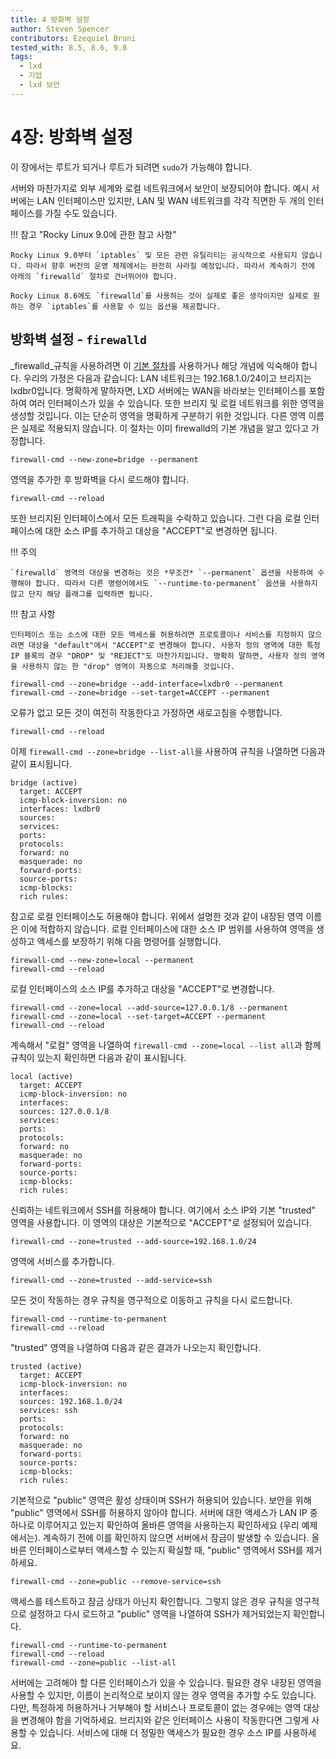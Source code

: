 ```yaml
---
title: 4 방화벽 설정
author: Steven Spencer
contributors: Ezequiel Bruni
tested_with: 8.5, 8.6, 9.0
tags:
  - lxd
  - 기업
  - lxd 보안
---
```


# 4장: 방화벽 설정

이 장에서는 루트가 되거나 루트가 되려면 `sudo`가 가능해야 합니다.

서버와 마찬가지로 외부 세계와 로컬 네트워크에서 보안이 보장되어야 합니다. 예시 서버에는 LAN 인터페이스만 있지만, LAN 및 WAN 네트워크를 각각 직면한 두 개의 인터페이스를 가질 수도 있습니다.

!!! 참고 "Rocky Linux 9.0에 관한 참고 사항"

    Rocky Linux 9.0부터 `iptables` 및 모든 관련 유틸리티는 공식적으로 사용되지 않습니다. 따라서 향후 버전의 운영 체제에서는 완전히 사라질 예정입니다. 따라서 계속하기 전에 아래의 `firewalld` 절차로 건너뛰어야 합니다. 
    
    Rocky Linux 8.6에도 `firewalld`를 사용하는 것이 실제로 좋은 생각이지만 실제로 원하는 경우 `iptables`를 사용할 수 있는 옵션을 제공합니다.

## 방화벽 설정 - `firewalld`

_firewalld_규칙을 사용하려면 이 [기본 절차](../../guides/security/firewalld.md)를 사용하거나 해당 개념에 익숙해야 합니다. 우리의 가정은 다음과 같습니다: LAN 네트워크는 192.168.1.0/24이고 브리지는 lxdbr0입니다. 명확하게 말하자면, LXD 서버에는 WAN을 바라보는 인터페이스를 포함하여 여러 인터페이스가 있을 수 있습니다. 또한 브리지 및 로컬 네트워크를 위한 영역을 생성할 것입니다. 이는 단순히 영역을 명확하게 구분하기 위한 것입니다. 다른 영역 이름은 실제로 적용되지 않습니다. 이 절차는 이미 firewalld의 기본 개념을 알고 있다고 가정합니다.

```
firewall-cmd --new-zone=bridge --permanent
```

영역을 추가한 후 방화벽을 다시 로드해야 합니다.

```
firewall-cmd --reload
```

또한 브리지된 인터페이스에서 모든 트래픽을 수락하고 있습니다. 그런 다음 로컬 인터페이스에 대한 소스 IP를 추가하고 대상을 "ACCEPT"로 변경하면 됩니다.

!!! 주의

    `firewalld` 영역의 대상을 변경하는 것은 *무조건* `--permanent` 옵션을 사용하여 수행해야 합니다. 따라서 다른 명령어에서도 `--runtime-to-permanent` 옵션을 사용하지 않고 단지 해당 플래그를 입력하면 됩니다.

!!! 참고 사항

    인터페이스 또는 소스에 대한 모든 액세스를 허용하려면 프로토콜이나 서비스를 지정하지 않으려면 대상을 "default"에서 "ACCEPT"로 변경해야 합니다. 사용자 정의 영역에 대한 특정 IP 블록의 경우 "DROP" 및 "REJECT"도 마찬가지입니다. 명확히 말하면, 사용자 정의 영역을 사용하지 않는 한 "drop" 영역이 자동으로 처리해줄 것입니다.

```
firewall-cmd --zone=bridge --add-interface=lxdbr0 --permanent
firewall-cmd --zone=bridge --set-target=ACCEPT --permanent
```
오류가 없고 모든 것이 여전히 작동한다고 가정하면 새로고침을 수행합니다.

```
firewall-cmd --reload
```
이제 `firewall-cmd --zone=bridge --list-all`을 사용하여 규칙을 나열하면 다음과 같이 표시됩니다.

```
bridge (active)
  target: ACCEPT
  icmp-block-inversion: no
  interfaces: lxdbr0
  sources:
  services:
  ports:
  protocols:
  forward: no
  masquerade: no
  forward-ports:
  source-ports:
  icmp-blocks:
  rich rules:
```
참고로 로컬 인터페이스도 허용해야 합니다. 위에서 설명한 것과 같이 내장된 영역 이름은 이에 적합하지 않습니다. 로컬 인터페이스에 대한 소스 IP 범위를 사용하여 영역을 생성하고 액세스를 보장하기 위해 다음 명령어를 실행합니다.

```
firewall-cmd --new-zone=local --permanent
firewall-cmd --reload
```
로컬 인터페이스의 소스 IP를 추가하고 대상을 "ACCEPT"로 변경합니다.

```
firewall-cmd --zone=local --add-source=127.0.0.1/8 --permanent
firewall-cmd --zone=local --set-target=ACCEPT --permanent
firewall-cmd --reload
```
계속해서 "로컬" 영역을 나열하여 `firewall-cmd --zone=local --list all`과 함께 규칙이 있는지 확인하면 다음과 같이 표시됩니다.

```
local (active)
  target: ACCEPT
  icmp-block-inversion: no
  interfaces:
  sources: 127.0.0.1/8
  services:
  ports:
  protocols:
  forward: no
  masquerade: no
  forward-ports:
  source-ports:
  icmp-blocks:
  rich rules:
```

신뢰하는 네트워크에서 SSH를 허용해야 합니다. 여기에서 소스 IP와 기본 "trusted" 영역을 사용합니다. 이 영역의 대상은 기본적으로 "ACCEPT"로 설정되어 있습니다.

```
firewall-cmd --zone=trusted --add-source=192.168.1.0/24
```
영역에 서비스를 추가합니다.

```
firewall-cmd --zone=trusted --add-service=ssh
```
모든 것이 작동하는 경우 규칙을 영구적으로 이동하고 규칙을 다시 로드합니다.

```
firewall-cmd --runtime-to-permanent
firewall-cmd --reload
```
"trusted" 영역을 나열하여 다음과 같은 결과가 나오는지 확인합니다.

```
trusted (active)
  target: ACCEPT
  icmp-block-inversion: no
  interfaces:
  sources: 192.168.1.0/24
  services: ssh
  ports:
  protocols:
  forward: no
  masquerade: no
  forward-ports:
  source-ports:
  icmp-blocks:
  rich rules:
```

기본적으로 "public" 영역은 활성 상태이며 SSH가 허용되어 있습니다. 보안을 위해 "public" 영역에서 SSH를 허용하지 않아야 합니다. 서버에 대한 액세스가 LAN IP 중 하나로 이루어지고 있는지 확인하여 올바른 영역을 사용하는지 확인하세요 (우리 예제에서는). 계속하기 전에 이를 확인하지 않으면 서버에서 잠금이 발생할 수 있습니다. 올바른 인터페이스로부터 액세스할 수 있는지 확실할 때, "public" 영역에서 SSH를 제거하세요.

```
firewall-cmd --zone=public --remove-service=ssh
```

액세스를 테스트하고 잠금 상태가 아닌지 확인합니다. 그렇지 않은 경우 규칙을 영구적으로 설정하고 다시 로드하고 "public" 영역을 나열하여 SSH가 제거되었는지 확인합니다.

```
firewall-cmd --runtime-to-permanent
firewall-cmd --reload
firewall-cmd --zone=public --list-all
```

서버에는 고려해야 할 다른 인터페이스가 있을 수 있습니다. 필요한 경우 내장된 영역을 사용할 수 있지만, 이름이 논리적으로 보이지 않는 경우 영역을 추가할 수도 있습니다. 다만, 특정하게 허용하거나 거부해야 할 서비스나 프로토콜이 없는 경우에는 영역 대상을 변경해야 함을 기억하세요. 브리지와 같은 인터페이스 사용이 작동한다면 그렇게 사용할 수 있습니다. 서비스에 대해 더 정밀한 액세스가 필요한 경우 소스 IP를 사용하세요.
